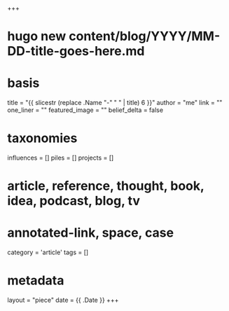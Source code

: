 +++
# hugo new content/blog/YYYY/MM-DD-title-goes-here.md
# basis
title     		 	= "{{ slicestr (replace .Name "-" " " | title) 6 }}"
author 		      = "me"
link 				    = ""
one_liner 		 	= ""
featured_image 	= "" 
belief_delta   	= false

# taxonomies
influences		 	= []
piles     		 	= []
projects		 	  = []

# article, reference, thought, book, idea, podcast, blog, tv
# annotated-link, space, case
category  		 	= 'article'
tags			 	    = []

# metadata
layout	    	 	= "piece"
date 				    = {{ .Date }}
+++
